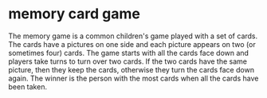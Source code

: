 # memory card game
The memory game is a common children's game played with a set of cards. The cards have a pictures on one side and each picture appears on two (or sometimes four) cards. The game starts with all the cards face down and players take turns to turn over two cards. If the two cards have the same picture, then they keep the cards, otherwise they turn the cards face down again. The winner is the person with the most cards when all the cards have been taken.
 

